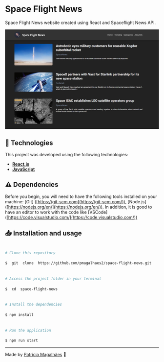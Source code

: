 # Space Flight News 
Space Flight News website created using React and Spaceflight News API.

![enter image description here](https://github.com/pmagalhaes2/space-flight-news/blob/main/src/assets/images/behavior.PNG?raw=true)

## 🚀 Technologies

This project was developed using the following technologies:

-  **[React.js](https://reactjs.org/)** 
-   **[JavaScript](https://developer.mozilla.org/en-US/docs/Web/JavaScript)**


## ⚠️  Dependencies

Before you begin, you will need to have the following tools installed on your machine: [Git] ([https://git-scm.com](https://git-scm.com/)), [Node.js] ([https://nodejs.org/en/](https://nodejs.org/en/)). In addition, it is good to have an editor to work with the code like [VSCode] ([https://code.visualstudio.com/](https://code.visualstudio.com/))

  
## 📥  Installation  and usage
  
```bash  
  
# Clone this repository  
  
$  git  clone  https://github.com/pmagalhaes2/space-flight-news.git
  
  
# Access the project folder in your terminal  
  
$  cd  space-flight-news
  
  
# Install the dependencies

$ npm install
  
  
# Run the application  
  
$ npm run start


```  
  
---
  
Made by  [Patricia Magalhães](https://github.com/pmagalhaes2) 💙